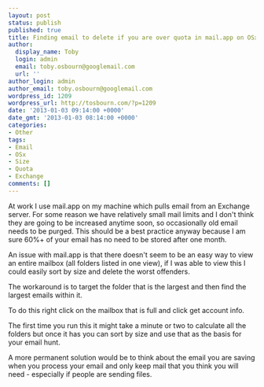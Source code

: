 ```yaml
---
layout: post
status: publish
published: true
title: Finding email to delete if you are over quota in mail.app on OSx
author:
  display_name: Toby
  login: admin
  email: toby.osbourn@googlemail.com
  url: ''
author_login: admin
author_email: toby.osbourn@googlemail.com
wordpress_id: 1209
wordpress_url: http://tosbourn.com/?p=1209
date: '2013-01-03 09:14:00 +0000'
date_gmt: '2013-01-03 08:14:00 +0000'
categories:
- Other
tags:
- Email
- OSx
- Size
- Quota
- Exchange
comments: []
---
```

<p>At work I use mail.app on my machine which pulls email from an Exchange server. For some reason we have relatively small mail limits and I don't think they are going to be increased anytime soon, so occasionally old email needs to be purged. This should be a best practice anyway because I am sure 60%+ of your email has no need to be stored after one month.</p>
<p>An issue with mail.app is that there doesn't seem to be an easy way to view an entire mailbox (all folders listed in one view), if I was able to view this I could easily sort by size and delete the worst offenders.</p>
<p>The workaround is to target the folder that is the largest and then find the largest emails within it.</p>
<p>To do this right click on the mailbox that is full and click get account info.</p>
<p>The first time you run this it might take a minute or two to calculate all the folders but once it has you can sort by size and use that as the basis for your email hunt.</p>
<p>A more permanent solution would be to think about the email you are saving when you process your email and only keep mail that you think you will need - especially if people are sending files.</p>
